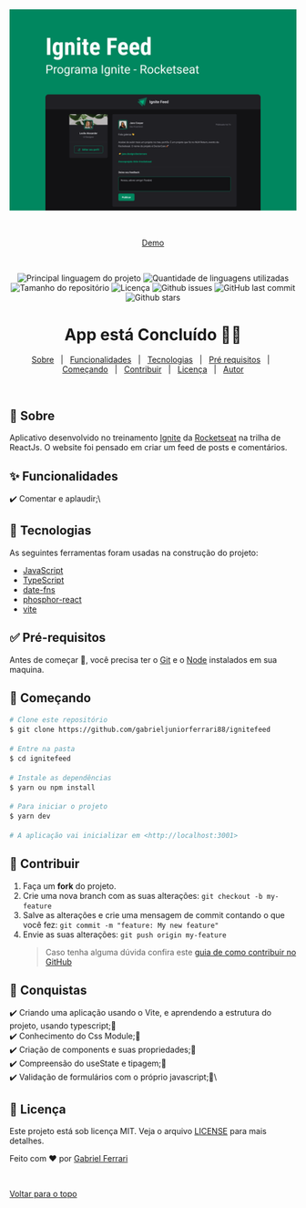 <!-- <h1 align="center">Ignite Feed</h1> -->
<div align="center"><img src="./src/assets/capa.png"  /></div>
<div align="center" id="top"> 
  <!-- <img src="./.github/app.gif" alt="ignitefeed" /> -->

&#xa0;

<a href="https://ignitefeed-coral.vercel.app/">Demo</a>

</div>

<br />

<p align="center">
  <img alt="Principal linguagem do projeto" src="https://img.shields.io/github/languages/top/gabrieljuniorferrari88/ignitefeed?color=56BEB8">

  <img alt="Quantidade de linguagens utilizadas" src="https://img.shields.io/github/languages/count/gabrieljuniorferrari88/ignitefeed?color=56BEB8">

  <img alt="Tamanho do repositório" src="https://img.shields.io/github/repo-size/gabrieljuniorferrari88/ignitefeed?color=56BEB8">

  <img alt="Licença" src="https://img.shields.io/github/license/gabrieljuniorferrari88/ignitefeed?color=56BEB8">

  <img alt="Github issues" src="https://img.shields.io/github/issues/gabrieljuniorferrari88/ignitefeed?color=56BEB8" />

  <img alt="GitHub last commit" src="https://img.shields.io/github/last-commit/gabrieljuniorferrari88/ignitefeed?color=56BEB8">

  <img alt="Github stars" src="https://img.shields.io/github/stars/gabrieljuniorferrari88/ignitefeed?color=56BEB8" />
</p>

<h1 align="center">
 App está Concluído 🚀🚀
</h1>

<!-- <hr> -->

<p align="center">
  <a href="#dart-sobre">Sobre</a> &#xa0; | &#xa0; 
  <a href="#sparkles-funcionalidades">Funcionalidades</a> &#xa0; | &#xa0;
  <a href="#rocket-tecnologias">Tecnologias</a> &#xa0; | &#xa0;
  <a href="#white_check_mark-pré-requisitos">Pré requisitos</a> &#xa0; | &#xa0;
  <a href="#checkered_flag-começando">Começando</a> &#xa0; | &#xa0;
  <a href="#raised_hands-contribuir">Contribuir</a> &#xa0; | &#xa0;
  <a href="#memo-licença">Licença</a> &#xa0; | &#xa0;
  <a href="https://github.com/gabrieljuniorferrari88" target="_blank">Autor</a>
</p>
<br>

## :dart: Sobre

Aplicativo desenvolvido no treinamento [Ignite](https://www.rocketseat.com.br/ignite) da [Rocketseat](https://www.rocketseat.com.br/) na trilha de ReactJs. O website foi pensado em criar um feed de posts e comentários.

## :sparkles: Funcionalidades

:heavy_check_mark: Comentar e aplaudir;\

## :rocket: Tecnologias

As seguintes ferramentas foram usadas na construção do projeto:

- [JavaScript](https://developer.mozilla.org/pt-BR/docs/Web/JavaScript)
- [TypeScript](https://www.typescriptlang.org)
- [date-fns](https://date-fns.org)
- [phosphor-react](https://phosphoricons.com/)
- [vite](https://vitejs.dev/)

## :white_check_mark: Pré-requisitos

Antes de começar :checkered_flag:, você precisa ter o [Git](https://git-scm.com) e o [Node](https://nodejs.org/en/) instalados em sua maquina.

## :checkered_flag: Começando

```bash
# Clone este repositório
$ git clone https://github.com/gabrieljuniorferrari88/ignitefeed

# Entre na pasta
$ cd ignitefeed

# Instale as dependências
$ yarn ou npm install

# Para iniciar o projeto
$ yarn dev

# A aplicação vai inicializar em <http://localhost:3001>
```

## :raised_hands: Contribuir

1. Faça um **fork** do projeto.
2. Crie uma nova branch com as suas alterações: `git checkout -b my-feature`
3. Salve as alterações e crie uma mensagem de commit contando o que você fez: `git commit -m "feature: My new feature"`
4. Envie as suas alterações: `git push origin my-feature`
   > Caso tenha alguma dúvida confira este [guia de como contribuir no GitHub](https://github.com/firstcontributions/first-contributions)

## :sunrise: Conquistas

:heavy_check_mark: Criando uma aplicação usando o Vite, e aprendendo a estrutura do projeto, usando typescript;🚀\
:heavy_check_mark: Conhecimento do Css Module;🚀\
:heavy_check_mark: Criação de components e suas propriedades;🚀\
:heavy_check_mark: Compreensão do useState e tipagem;🚀\
:heavy_check_mark: Validação de formulários com o próprio javascript;🚀\

## :memo: Licença

Este projeto está sob licença MIT. Veja o arquivo [LICENSE](LICENSE) para mais detalhes.

Feito com :heart: por <a href="https://github.com/gabrieljuniorferrari88" target="_blank">Gabriel Ferrari</a>

&#xa0;

<a href="#top">Voltar para o topo</a>
